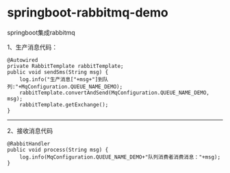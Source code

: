 # springboot-rabbitmq-demo
springboot集成rabbitmq

1、生产消息代码：


	@Autowired
	private RabbitTemplate rabbitTemplate;
	public void sendSms(String msg) {
		log.info("生产消息["+msg+"]到队列:"+MqConfiguration.QUEUE_NAME_DEMO);
		rabbitTemplate.convertAndSend(MqConfiguration.QUEUE_NAME_DEMO, msg);
		rabbitTemplate.getExchange();
	}


---------------------------------------------------
2、接收消息代码

	@RabbitHandler
	public void process(String msg) {
		log.info(MqConfiguration.QUEUE_NAME_DEMO+"队列消费者消费消息："+msg);
	}
  
  



